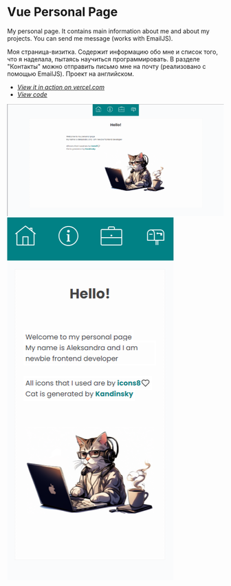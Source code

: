 # Vue Personal Page

My personal page. It contains main information about me and about my projects. You can send me message (works with EmailJS).

Моя страница-визитка. Содержит информацию обо мне и список того, что я наделала, пытаясь научиться программировать. В разделе "Контакты" можно отправить письмо мне на почту (реализовано с помощью EmailJS). Проект на английском.

+ *[View it in action on vercel.com](https://vue-personal-page.vercel.app/)*
+ *[View code](https://github.com/AleksandraObw/vue-personal-page)*

![Screenshot](https://github.com/AleksandraObw/vue-personal-page/blob/main/public/screen1.png)
![Screenshot](https://github.com/AleksandraObw/vue-personal-page/blob/main/public/screen2.png)
